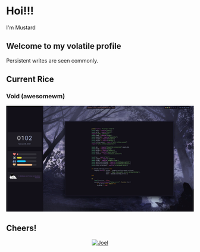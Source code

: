 # Hoi!!!

I'm Mustard

## Welcome to my volatile profile

Persistent writes are seen commonly.

## Current Rice

### Void (awesomewm)

![img](https://raw.githubusercontent.com/70xH/dotfiles/main/img/0x02.png)

## Cheers!

<p align="center">
  <a href="https://70xh.github.io/"><img src="img/cheers.gif" alt="Joel"></a>
</p>

